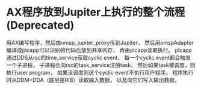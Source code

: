 # AX程序放到Jupiter上执行的整个流程(Deprecated)

用AX编写程序，然后由omsp_jupiter_proxy传到Jupiter，
然后用omspAdapter编译成plcapp可以识别的代码后放到共享内存，
再由plcapp读取执行。
plcapp通过DDS从rsc的time_service获取cyclic event，
每一个cyclic event都会触发一个子进程，
子进程会向rsc的task_service注册task，
然后如果task被调度，则执行user program，
如果没调度则这个cyclic event不执行用户程序。
程序执行时从DDM+DDA（底层是RIB）读取输入数据，
以及向它们写入输出数据。
